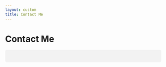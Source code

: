```yaml
---
layout: custom
title: Contact Me
---
```


<style>
input[type=text], textarea {
  width: 100%;
  padding: 12px 20px;
  margin: 8px 0;
  display: inline-block;
  border: 1px solid #ccc;
  border-radius: 4px;
  box-sizing: border-box;
}

input[type=submit] {
  width: 100%;
  background-color: #4CAF50;
  color: white;
  padding: 14px 20px;
  margin: 8px 0;
  border: none;
  border-radius: 4px;
  cursor: pointer;
}

input[type=submit]:hover {
  background-color: #45a049;
}

#formdiv {
  border-radius: 5px;
  background-color: #f2f2f2;
  padding: 20px;
}
</style>

<!-- /banner_bottom -->
<div class="main banner_bottom" id="article">
	<div class="clearfix"> </div>
	<div class="container">
		<div class="inner_sec_top_aglieits">
			<div class="banner_bottom_info">
				<h1>Contact Me</h1>
				<div id="formdiv">
				  <script type="text/javascript"> var submitted = !1 </script><iframe id="hidden_iframe" name="hidden_iframe" onload='submitted&&(window.location="https://mulanbook.com/pages/overview/thank-you-contact")' style="display:none"></iframe>
				  <form id="theform" style=display:none;" action="https://mulanbook.com/pages/overview/thank-you-contact https://docs.google.com/forms/u/3/d/e/1FAIpQLSe8tPN2yHWM-FAjr_CvTVKkiC_zjgPl60KLVx8g0yjRqRVRGA/formResponse" onsubmit="submitted=!0" target="hidden_iframe">
				    <label for="name">Name</label>
				    <input type="text" name="entry.242436072" placeholder="Your name...">

				    <label for="email">Email Address</label>
				    <input type="text" name="entry.675414612" placeholder="Your email address...">

				    <label for="message">Message</label>
				    <textarea name="entry.146508461"></textarea>
				  
				    <input type="submit" value="Submit">
				  </form>
				</div>
			</div>
		</div>
	</div>
</div>

<script type="text/javascript">
	document.getElementById("theform").style.display = "visible";
	document.getElementById("theform").action = "https://docs.google.com/forms/u/3/d/e/1FAIpQLSe8tPN2yHWM-FAjr_CvTVKkiC_zjgPl60KLVx8g0yjRqRVRGA/formRespose";
</script>



<div>

</div>
<div style="clear:both;"></div>
